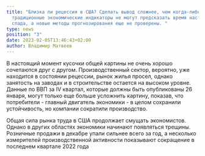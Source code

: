 ```yaml
---
title: "Близка ли рецессия в США? Сделать вывод сложнее, чем когда-либо:
  традиционные экономические индикаторы не могут предсказать время наступления
  спада, а новые методы прогнозирования еще не проверены. "
type: news
position: "3"
date: 2023-02-05T13:46:43+02:00
author: Владимир Матвеев
---
```

<!--StartFragment-->

В настоящий момент кусочки общей картины не очень хорошо сочетаются друг с другом. Производственный сектор, вероятно, уже находится в состоянии рецессии, рынок жилья просел, однако занятость на заводах и в строительстве остается на высоком уровне. Данные по ВВП за IV квартал, которые должны быть опубликованы 26 января, могут только еще больше усложнить картину, показав, что потребители - главный двигатель экономики - в целом сохранили устойчивость, но компании сократили производство.

Общая сила рынка труда в США продолжает смущать экономистов. Однако в других областях экономики начинают появляться трещины. Розничные продажи в декабре упали сильнее всего за год, а несколько измерителей производственной активности показывают сокращение в последнем квартале 2022 года

<!--EndFragment-->